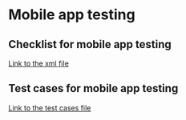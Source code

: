 # Mobile app testing

## Checklist for mobile app testing
[Link to the xml file](https://docs.google.com/spreadsheets/d/1q6JWW6eC8-DXZ_gfA5GzxBGULg78oyNuDomVfCQ2kSQ/edit?gid=0#gid=0)

## Test cases for mobile app testing
[Link to the test cases file](https://github.com/AnnaZudilova/mobile/blob/main/G10%20Test%20cases%20for%20mobile%20app.pdf)
